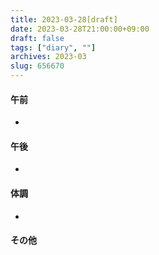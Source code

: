 ```yaml
---
title: 2023-03-28[draft]
date: 2023-03-28T21:00:00+09:00
draft: false
tags: ["diary", ""]
archives: 2023-03
slug: 656670
---
```

#### 午前
- 
#### 午後
- 
#### 体調
- 
#### その他